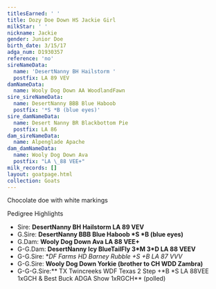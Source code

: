 ```yaml
---
titlesEarned: ' '
title: Dozy Doe Down HS Jackie Girl
milkStar: ' '
nickname: Jackie
gender: Junior Doe
birth_date: 3/15/17
adga_num: D1930357
reference: 'no'
sireNameData:
  name: 'DesertNanny BH Hailstorm '
  postfix: LA 89 VEV
damNameData:
  name: Wooly Dog Down AA WoodlandFawn
sire_sireNameData:
  name: DesertNanny BBB Blue Haboob
  postfix: '*S *B (blue eyes)'
sire_damNameData:
  name: Desert Nanny BR Blackbottom Pie
  postfix: LA 86
dam_sireNameData:
  name: Alpenglade Apache
dam_damNameData:
  name: Wooly Dog Down Ava
  postfix: "LA \_88 VEE+"
milk_records: []
layout: goatpage.html
collection: Goats
---
```

Chocolate doe with white markings

Pedigree Highlights

* Sire: **DesertNanny BH Hailstorm LA 89 VEV**
* G.Sire: **DesertNanny BBB Blue Haboob \*S \*B (blue eyes)**
* G.Dam: **Wooly Dog Down Ava LA  88 VEE+** 
* G-G.Dam: **DesertNanny Icy BlueTailFly 3\*M 3\*D LA 88 VEEV**
* G-G.Sire: **DF Farms HD Barney Rubble +*S +B LA 87 VVV**
* G-G.Sire: **Wooly Dog Down Yorkie (**brother to** CH WDD Zambra)**
* G-G-G.Sire:** TX Twincreeks WDF Texas 2 Step +\*B \*S LA 88VEE 1xGCH & Best Buck ADGA Show 1xRGCH** (polled)
